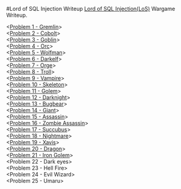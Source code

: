 #Lord of SQL Injection Writeup
[Lord of SQL Injection(LoS)](http://los.eagle-jump.org) Wargame Writeup.

<[Problem 1 - Gremlin](https://github.com/JaehunYoon/los_writeup/blob/master/los_no1_gremlin.md)><br/>
<[Problem 2 - Cobolt](https://github.com/JaehunYoon/los_writeup/blob/master/los_no2_cobolt.md)><br/>
<[Problem 3 - Goblin](https://github.com/JaehunYoon/los_writeup/blob/master/los_no3_goblin.md)><br/>
<[Problem 4 - Orc](https://github.com/JaehunYoon/los_writeup/blob/master/los_no4_orc.md)><br/>
<[Problem 5 - Wolfman](https://github.com/JaehunYoon/los_writeup/blob/master/los_no5_wolfman.md)><br/>
<[Problem 6 - Darkelf](https://github.com/JaehunYoon/los_writeup/blob/master/los_no6_darkelf.md)><br/>
<[Problem 7 - Orge](https://github.com/JaehunYoon/los_writeup/blob/master/los_no7_orge.md)><br/>
<[Problem 8 - Troll](https://github.com/JaehunYoon/los_writeup/blob/master/los_no8_troll.md)><br/>
<[Problem 9 - Vampire](https://github.com/JaehunYoon/los_writeup/blob/master/los_no9_vampire.md)><br/>
<[Problem 10 - Skeleton](https://github.com/JaehunYoon/los_writeup/blob/master/los_no10_skeleton.md)><br/>
<[Problem 11 - Golem](https://github.com/JaehunYoon/los_writeup/blob/master/los_no11_golem.md)><br/>
<[Problem 12 - Darknight](https://github.com/JaehunYoon/los_writeup/blob/master/los_no12_darknight.md)><br/>
<[Problem 13 - Bugbear](https://github.com/JaehunYoon/los_writeup/blob/master/los_no13_bugbear.md)><br/>
<[Problem 14 - Giant](https://github.com/JaehunYoon/los_writeup/blob/master/los_no14_giant.md)><br/>
<[Problem 15 - Assassin](https://github.com/JaehunYoon/los_writeup/blob/master/los_no15_assassin.md)><br/>
<[Problem 16 - Zombie Assassin](https://github.com/JaehunYoon/los_writeup/blob/master/los_no16_zombie_assassin.md)><br/>
<[Problem 17 - Succubus](https://github.com/JaehunYoon/los_writeup/blob/master/los_no17_succubus.md)><br/>
<[Problem 18 - Nightmare](https://github.com/JaehunYoon/los_writeup/blob/master/los_no18_nightmare.md)><br/>
<[Problem 19 - Xavis](https://github.com/JaehunYoon/los_writeup/blob/master/los_no19_xavis.md)><br/>
<[Problem 20 - Dragon](https://github.com/JaehunYoon/los_writeup/blob/master/los_no20_dragon.md)><br/>
<[Problem 21 - Iron Golem](https://github.com/JaehunYoon/los_writeup/blob/master/los_no21_iron_golem.md)><br/>
<Problem 22 - Dark eyes><br/>
<Problem 23 - Hell Fire><br/>
<Problem 24 - Evil Wizard><br/>
<Problem 25 - Umaru>